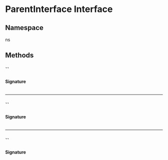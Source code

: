 # ParentInterface Interface

## Namespace
ns

## Methods
### ``

#### Signature
```apex

``` 

---

### ``

#### Signature
```apex

``` 

---

### ``

#### Signature
```apex

```
